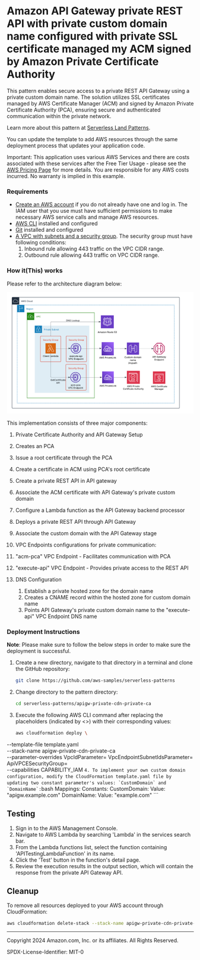 # Amazon API Gateway private REST API with private custom domain name configured with private SSL certificate managed my ACM signed by Amazon Private Certificate Authority 

This pattern enables secure access to a private REST API Gateway using a private custom domain name. The solution utilizes SSL certificates managed by AWS Certificate Manager (ACM) and signed by Amazon Private Certificate Authority (PCA), ensuring secure and authenticated communication within the private network. 

Learn more about this pattern at [Serverless Land Patterns](https://serverlessland.com/patterns/apigw-private-cdn-private-ca).

You can update the template to add AWS resources through the same deployment process that updates your application code.

Important: This application uses various AWS Services and there are costs associated with these services after the Free Tier Usage - please see the [AWS Pricing Page](https://aws.amazon.com/pricing/) for more details. You are responsible for any AWS costs incurred. No warranty is implied in this example.

### Requirements

- [Create an AWS account](https://portal.aws.amazon.com/gp/aws/developer/registration/index.html) if you do not already have one and log in. The IAM user that you use must have sufficient permissions to make necessary AWS service calls and manage AWS resources.
- [AWS CLI](https://docs.aws.amazon.com/cli/latest/userguide/install-cliv2.html) installed and configured
- [Git](https://git-scm.com/book/en/v2/Getting-Started-Installing-Git) installed and configured
- [A VPC with subnets and a security group](https://docs.aws.amazon.com/vpc/latest/userguide/vpc-getting-started.html). The security group must have following conditions:
  1. Inbound rule allowing 443 traffic on the VPC CIDR range.
  2. Outbound rule allowing 443 traffic on VPC CIDR range.

### How it(This) works

Please refer to the architecture diagram below:

![End to End Architecture](images/architecture.png)

This implementation consists of three major components:

1. Private Certificate Authority and API Gateway Setup
  1. Creates an PCA
  2. Issue a root certificate through the PCA
  3. Create a certificate in ACM using PCA's root certificate
  4. Create a private REST API in API gateway
  5. Associate the ACM certificate with API Gateway's private custom domain
  6. Configure a Lambda function as the API Gateway backend processor
  7. Deploys a private REST API through API Gateway
  8. Associate the custom domain with the API Gateway stage
  
2. VPC Endpoints configurations for private communication:
  1. "acm-pca" VPC Endpoint - Facilitates communication with PCA
  2. "execute-api" VPC Endpoint - Provides private access to the REST API

3. DNS Configuration
    1. Establish a private hosted zone for the domain name
    2. Creates a CNAME record within the hosted zone for custom domain name
    3. Points API Gateway's private custom domain name to the "execute-api" VPC Endpoint DNS name

### Deployment Instructions

**Note**: Please make sure to follow the below steps in order to make sure the deployment is successful. 

1.  Create a new directory, navigate to that directory in a terminal and clone the GitHub repository:
    ``` bash
    git clone https://github.com/aws-samples/serverless-patterns
    ```
2. Change directory to the pattern directory:
    ```bash
    cd serverless-patterns/apigw-private-cdn-private-ca
    ```
3. Execute the following AWS CLI command after replacing the placeholders (indicated by <>) with their corresponding values:
    ```bash
    aws cloudformation deploy \
  --template-file template.yaml \
  --stack-name apigw-private-cdn-private-ca \
  --parameter-overrides VpcIdParameter=<vpc-id> VpcEndpointSubnetIdsParameter=<subnet-id> ApiVPCESecurityGroup=<security-group-id> \
  --capabilities CAPABILITY_IAM
    ```
4. To implement your own custom domain configuration, modify the CloudFormation template.yaml file by updating two constant parameter's values: `CustomDomain` and `DomainName`:
    ```bash
    Mappings:
        Constants:
            CustomDomain:
                Value: "apigw.example.com"
            DomainName:
                Value: "example.com"
    ```

## Testing

1. Sign in to the AWS Management Console.
2. Navigate to AWS Lambda by searching 'Lambda' in the services search bar.
3. From the Lambda functions list, select the function containing 'APITestingLambdaFunction' in its name.
4. Click the 'Test' button in the function's detail page.
5. Review the execution results in the output section, which will contain the response from the private API Gateway API.

## Cleanup

To remove all resources deployed to your AWS account through CloudFormation:

```bash
aws cloudformation delete-stack --stack-name apigw-private-cdn-private-ca
```

---

Copyright 2024 Amazon.com, Inc. or its affiliates. All Rights Reserved.

SPDX-License-Identifier: MIT-0